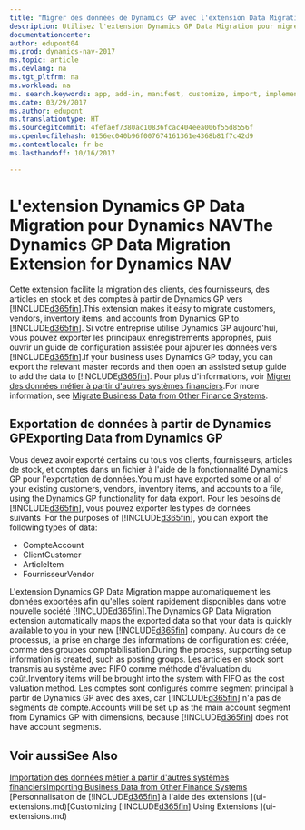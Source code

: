 ```yaml
---
title: "Migrer des données de Dynamics GP avec l'extension Data Migration"
description: Utilisez l'extension Dynamics GP Data Migration pour migrer des clients, des fournisseurs, des articles en stock, et des comptes de Dynamics GP vers Dynamics NAV.
documentationcenter: 
author: edupont04
ms.prod: dynamics-nav-2017
ms.topic: article
ms.devlang: na
ms.tgt_pltfrm: na
ms.workload: na
ms. search.keywords: app, add-in, manifest, customize, import, implement
ms.date: 03/29/2017
ms.author: edupont
ms.translationtype: HT
ms.sourcegitcommit: 4fefaef7380ac10836fcac404eea006f55d8556f
ms.openlocfilehash: 0156ec040b96f007674161361e4368b81f7c42d9
ms.contentlocale: fr-be
ms.lasthandoff: 10/16/2017

---
```

# <a name="the-dynamics-gp-data-migration-extension-for-dynamics-nav"></a><span data-ttu-id="49832-103">L'extension Dynamics GP Data Migration pour Dynamics NAV</span><span class="sxs-lookup"><span data-stu-id="49832-103">The Dynamics GP Data Migration Extension for Dynamics NAV</span></span>
<span data-ttu-id="49832-104">Cette extension facilite la migration des clients, des fournisseurs, des articles en stock et des comptes à partir de Dynamics GP vers [!INCLUDE[d365fin](includes/d365fin_md.md)].</span><span class="sxs-lookup"><span data-stu-id="49832-104">This extension makes it easy to migrate customers, vendors, inventory items, and accounts from Dynamics GP to [!INCLUDE[d365fin](includes/d365fin_md.md)].</span></span> <span data-ttu-id="49832-105">Si votre entreprise utilise Dynamics GP aujourd'hui, vous pouvez exporter les principaux enregistrements appropriés, puis ouvrir un guide de configuration assistée pour ajouter les données vers [!INCLUDE[d365fin](includes/d365fin_md.md)].</span><span class="sxs-lookup"><span data-stu-id="49832-105">If your business uses Dynamics GP today, you can export the relevant master records and then open an assisted setup guide to add the data to [!INCLUDE[d365fin](includes/d365fin_md.md)].</span></span> <span data-ttu-id="49832-106">Pour plus d'informations, voir [Migrer des données métier à partir d'autres systèmes financiers](upload-data.md).</span><span class="sxs-lookup"><span data-stu-id="49832-106">For more information, see [Migrate Business Data from Other Finance Systems](upload-data.md).</span></span>

## <a name="exporting-data-from-dynamics-gp"></a><span data-ttu-id="49832-107">Exportation de données à partir de Dynamics GP</span><span class="sxs-lookup"><span data-stu-id="49832-107">Exporting Data from Dynamics GP</span></span>
<span data-ttu-id="49832-108">Vous devez avoir exporté certains ou tous vos clients, fournisseurs, articles de stock, et comptes dans un fichier à l'aide de la fonctionnalité Dynamics GP pour l'exportation de données.</span><span class="sxs-lookup"><span data-stu-id="49832-108">You must have exported some or all of your existing customers, vendors, inventory items, and accounts to a file, using the Dynamics GP functionality for data export.</span></span> <span data-ttu-id="49832-109">Pour les besoins de [!INCLUDE[d365fin](includes/d365fin_md.md)], vous pouvez exporter les types de données suivants :</span><span class="sxs-lookup"><span data-stu-id="49832-109">For the purposes of [!INCLUDE[d365fin](includes/d365fin_md.md)], you can export the following types of data:</span></span>

* <span data-ttu-id="49832-110">Compte</span><span class="sxs-lookup"><span data-stu-id="49832-110">Account</span></span>  
* <span data-ttu-id="49832-111">Client</span><span class="sxs-lookup"><span data-stu-id="49832-111">Customer</span></span>  
* <span data-ttu-id="49832-112">Article</span><span class="sxs-lookup"><span data-stu-id="49832-112">Item</span></span>  
* <span data-ttu-id="49832-113">Fournisseur</span><span class="sxs-lookup"><span data-stu-id="49832-113">Vendor</span></span>  

<span data-ttu-id="49832-114">L'extension Dynamics GP Data Migration mappe automatiquement les données exportées afin qu'elles soient rapidement disponibles dans votre nouvelle société [!INCLUDE[d365fin](includes/d365fin_md.md)].</span><span class="sxs-lookup"><span data-stu-id="49832-114">The Dynamics GP Data Migration extension automatically maps the exported data so that your data is quickly available to you in your new [!INCLUDE[d365fin](includes/d365fin_md.md)] company.</span></span> <span data-ttu-id="49832-115">Au cours de ce processus, la prise en charge des informations de configuration est créée, comme des groupes comptabilisation.</span><span class="sxs-lookup"><span data-stu-id="49832-115">During the process, supporting setup information is created, such as posting groups.</span></span> <span data-ttu-id="49832-116">Les articles en stock sont transmis au système avec FIFO comme méthode d'évaluation du coût.</span><span class="sxs-lookup"><span data-stu-id="49832-116">Inventory items will be brought into the system with FIFO as the cost valuation method.</span></span> <span data-ttu-id="49832-117">Les comptes sont configurés comme segment principal à partir de Dynamics GP avec des axes, car [!INCLUDE[d365fin](includes/d365fin_long_md.md)] n'a pas de segments de compte.</span><span class="sxs-lookup"><span data-stu-id="49832-117">Accounts will be set up as the main account segment from Dynamics GP with dimensions, because [!INCLUDE[d365fin](includes/d365fin_long_md.md)] does not have account segments.</span></span>

## <a name="see-also"></a><span data-ttu-id="49832-118">Voir aussi</span><span class="sxs-lookup"><span data-stu-id="49832-118">See Also</span></span>
[<span data-ttu-id="49832-119">Importation des données métier à partir d'autres systèmes financiers</span><span class="sxs-lookup"><span data-stu-id="49832-119">Importing Business Data from Other Finance Systems</span></span>](upload-data.md)  
<span data-ttu-id="49832-120">[Personnalisation de [!INCLUDE[d365fin](includes/d365fin_md.md)] à l'aide des extensions ](ui-extensions.md)</span><span class="sxs-lookup"><span data-stu-id="49832-120">[Customizing [!INCLUDE[d365fin](includes/d365fin_md.md)] Using Extensions ](ui-extensions.md)</span></span>  

